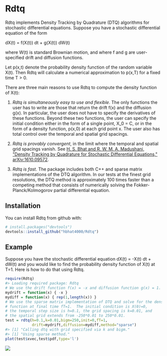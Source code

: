 
<!-- README.md is generated from README.Rmd. Please edit that file -->
Rdtq
====

Rdtq implements Density Tracking by Quadrature (DTQ) algorithms for stochastic differential equations. Suppose you have a stochastic differential equation of the form

dX(t) = f(X(t)) dt + g(X(t)) dW(t)

where W(t) is standard Brownian motion, and where f and g are user-specified drift and diffusion functions.

Let p(x,t) denote the probability density function of the random variable X(t). Then Rdtq will calculate a numerical approximation to p(x,T) for a fixed time T &gt; 0.

There are three main reasons to use Rdtq to compute the density function of X(t):

1.  *Rdtq is simultaneously easy to use and flexible*. The only functions the user has to write are those that return the drift f(x) and the diffusion g(x). In particular, the user does not have to specify the derivatives of these functions. Beyond these two functions, the user can specify the initial condition either in the form of a single point, X\_0 = C, or in the form of a density function, p(x,0) at each grid point x. The user also has total control over the temporal and spatial grid spacings.

2.  *Rdtq is provably convergent*, in the limit where the temporal and spatial grid spacings vanish. See [H. S. Bhat and R. W. M. A. Madushani, "Density Tracking by Quadrature for Stochastic Differential Equations," arXiv:1610.09572](http://bit.ly/2fbNsp5).

3.  *Rdtq is fast*. The package includes both C++ and sparse matrix implementations of the DTQ algorithm. In our tests at the finest grid resolutions, the DTQ method is approximately 100 times faster than a competing method that consists of numerically solving the Fokker-Planck/Kolmogorov partial differential equation.

Installation
------------

You can install Rdtq from github with:

``` r
# install.packages("devtools")
devtools::install_github("hbhat4000/Rdtq")
```

Example
-------

Suppose you have the stochastic differential equation dX(t) = -X(t) dt + dW(t) and you would like to find the probability density function of X(t) at T=1. Here is how to do that using Rdtq.

``` r
require(Rdtq)
#> Loading required package: Rdtq
# We use the drift function f(x) = -x and diffusion function g(x) = 1.
mydrift = function(x) { -x }
mydiff = function(x) { rep(1,length(x)) }
# We use the sparse matrix implementation of DTQ and solve for the density
# function at final time fT=1.  The initial condition is X(0)=0,
# the temporal step size is h=0.1, the grid spacing is k=0.01, and 
# the spatial grid extends from -250*0.01 to 250*0.01.
test = rdtq(h=0.1,k=0.01,bigm=250,init=0,fT=1,
            drift=mydrift,diffusion=mydiff,method="sparse")
#> [1] "Calling dtq with grid specified via k and bigm."
#> [1] "Using sparse method."
plot(test$xvec,test$pdf,type='l')
```

![](README-example-1.png)
